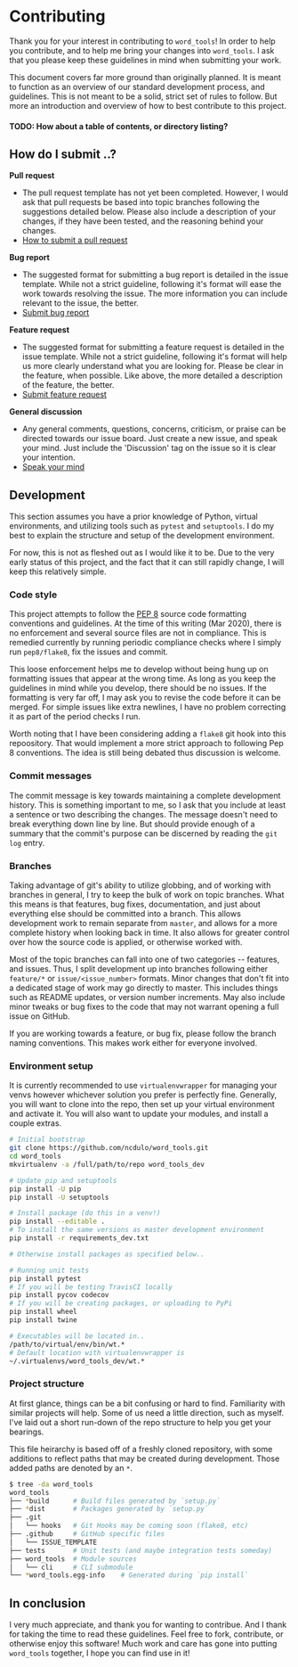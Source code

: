 # Contributing
Thank you for your interest in contributing to `word_tools`! In order to
help you contribute, and to help me bring your changes into `word_tools`. I
ask that you please keep these guidelines in mind when submitting your work.

This document covers far more ground than originally planned. It is meant to
function as an overview of our standard development process, and guidelines.
This is not meant to be a solid, strict set of rules to follow. But more an
introduction and overview of how to best contribute to this project.

#### TODO: How about a table of contents, or directory listing?

## How do I submit ..?

**Pull request**
  - The pull request template has not yet been completed. However, I would
  ask that pull requests be based into topic branches following the suggestions
  detailed below. Please also include a description of your changes, if they
  have been tested, and the reasoning behind your changes.
  - [How to submit a pull request](https://help.github.com/en/github/collaborating-with-issues-and-pull-requests/creating-a-pull-request)

**Bug report**
  - The suggested format for submitting a bug report is detailed in the issue
  template. While not a strict guideline, following it's format will ease the
  work towards resolving the issue. The more information you can include
  relevant to the issue, the better.
  - [Submit bug report](https://github.com/ncdulo/word_tools/issues/new?assignees=ncdulo&labels=bug&template=bug-report.md&title=%5BBUG%5D)

**Feature request**
  - The suggested format for submitting a feature request is detailed in the
  issue template. While not a strict guideline, following it's format will
  help us more clearly understand what you are looking for. Please be clear
  in the feature, when possible. Like above, the more detailed a description
  of the feature, the better.
  - [Submit feature request](https://github.com/ncdulo/word_tools/issues/new?assignees=ncdulo&labels=enhancement&template=feature-request.md&title=%5BFeature+Request%5D)

**General discussion**
  - Any general comments, questions, concerns, criticism, or praise can be
  directed towards our issue board. Just create a new issue, and speak your
  mind. Just include the 'Discussion' tag on the issue so it is clear your
  intention.
  - [Speak your mind](https://github.com/ncdulo/word_tools/issues/new?assignees=&labels=discussion&template=blank.md&title=%5BDiscussion%5D)

## Development
This section assumes you have a prior knowledge of Python, virtual
environments, and utilizing tools such as `pytest` and `setuptools`. I do my
best to explain the structure and setup of the development environment.

For now, this is not as fleshed out as I would like it to be. Due to the very
early status of this project, and the fact that it can still rapidly change,
I will keep this relatively simple.

### Code style
This project attempts to follow the [PEP 8](https://pep8.org/) source code
formatting conventions and guidelines. At the time of this writing (Mar 2020),
there is no enforcement and several source files are not in compliance. This
is remedied currently by running periodic compliance checks where I simply
run `pep8/flake8`, fix the issues and commit.

This loose enforcement helps me to develop without being hung up on formatting
issues that appear at the wrong time. As long as you keep the guidelines in
mind while you develop, there should be no issues. If the formatting is very
far off, I may ask you to revise the code before it can be merged. For simple
issues like extra newlines, I have no problem correcting it as part of the
period checks I run.

Worth noting that I have been considering adding a `flake8` git hook into this
repoository. That would implement a more strict approach to following Pep 8
conventions. The idea is still being debated thus discussion is welcome.

### Commit messages
The commit message is key towards maintaining a complete development history.
This is something important to me, so I ask that you include at least a
sentence or two describing the changes. The message doesn't need to break
everything down line by line. But should provide enough of a summary that
the commit's purpose can be discerned by reading the `git log` entry.

### Branches
Taking advantage of git's ability to utilize globbing, and of working with
branches in general, I try to keep the bulk of work on topic branches. What
this means is that features, bug fixes, documentation, and just about
everything else should be committed into a branch. This allows development
work to remain separate from `master`, and allows for a more complete history
when looking back in time. It also allows for greater control over how the
source code is applied, or otherwise worked with.

Most of the topic branches can fall into one of two categories -- features,
and issues. Thus, I split development up into branches following either
`feature/*` or `issue/<issue_number>` formats. Minor changes that don't fit
into a dedicated stage of work may go directly to master. This includes things
such as README updates, or version number increments. May also include minor
tweaks or bug fixes to the code that may not warrant opening a full issue on
GitHub.

If you are working towards a feature, or bug fix, please follow the branch
naming conventions. This makes work either for everyone involved.

### Environment setup
It is currently recommended to use `virtualenvwrapper` for managing your venvs
however whichever solution you prefer is perfectly fine. Generally, you will
want to clone into the repo, then set up your virtual environment and activate
it. You will also want to update your modules, and install a couple extras.
```bash
# Initial bootstrap
git clone https://github.com/ncdulo/word_tools.git
cd word_tools
mkvirtualenv -a /full/path/to/repo word_tools_dev

# Update pip and setuptools
pip install -U pip
pip install -U setuptools

# Install package (do this in a venv!)
pip install --editable .
# To install the same versions as master development environment
pip install -r requirements_dev.txt

# Otherwise install packages as specified below..

# Running unit tests
pip install pytest
# If you will be testing TravisCI locally
pip install pycov codecov
# If you will be creating packages, or uploading to PyPi
pip install wheel
pip install twine

# Executables will be located in..
/path/to/virtual/env/bin/wt.*
# Default location with virtualenvwrapper is
~/.virtualenvs/word_tools_dev/wt.*
```
### Project structure
At first glance, things can be a bit confusing or hard to find. Familiarity
with similar projects will help. Some of us need a little direction, such as
myself. I've laid out a short run-down of the repo structure to help you get
your bearings.

This file heirarchy is based off of a freshly cloned repository, with some
additions to reflect paths that may be created during development. Those
added paths are denoted by an `*`.
```bash
$ tree -da word_tools
word_tools
├── *build      # Build files generated by `setup.py`
├── *dist       # Packages generated by `setup.py`
├── .git
│   └── hooks   # Git Hooks may be coming soon (flake8, etc)
├── .github     # GitHub specific files
│   └── ISSUE_TEMPLATE
├── tests       # Unit tests (and maybe integration tests someday)
├── word_tools  # Module sources
│   └── cli     # CLI submodule
└── *word_tools.egg-info    # Generated during `pip install`
```

## In conclusion
I very much appreciate, and thank you for wanting to contribue. And I thank
for taking the time to read these guidelines. Feel free to fork, contribute,
or otherwise enjoy this software! Much work and care has gone into putting
`word_tools` together, I hope you can find use in it!

